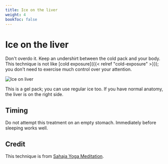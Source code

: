 ```yaml
---
title: Ice on the liver
weight: 4
bookToc: false
---
```


# Ice on the liver

Don't overdo it. Keep an undershirt between the cold pack and your
body. This technique is not like [cold exposure]({{< relref
"cold-exposure" >}}); you don't need to exercise much control over
your attention.

![Ice on liver](liver.jpg)

This is a gel pack; you can use regular ice too.
If you have normal anatomy, the liver is on the right side.

## Timing

Do not attempt this treatment on an empty stomach. Immediately
before sleeping works well.

## Credit

This technique is from [Sahaja Yoga Meditation](https://us.sahajayoga.org/).
